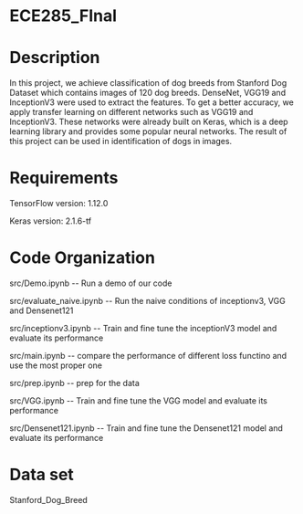 # ECE285_FInal

Description
===================
In this project, we achieve classification of dog breeds from Stanford Dog Dataset which contains images of 120 dog breeds. DenseNet, VGG19 and InceptionV3 were used to extract the features. To get a better accuracy, we apply transfer learning on different networks such as VGG19 and InceptionV3. These networks were already built on Keras, which is a deep learning library and provides some popular neural networks. The result of this project can be used in identification of dogs in images.

Requirements
===================
TensorFlow version: 1.12.0

Keras      version: 2.1.6-tf


Code Organization
===================

src/Demo.ipynb                    -- Run a demo of our code

src/evaluate_naive.ipynb          -- Run the naive conditions of inceptionv3, VGG and Densenet121

src/inceptionv3.ipynb             -- Train and fine tune the inceptionV3 model and evaluate its performance

src/main.ipynb                    -- compare the performance of different loss functino and use the most proper one

src/prep.ipynb                    -- prep for the data

src/VGG.ipynb                     -- Train and fine tune the VGG model and evaluate its performance

src/Densenet121.ipynb             -- Train and fine tune the Densenet121 model and evaluate its performance

Data set
===================
Stanford_Dog_Breed